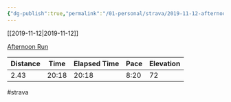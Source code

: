 ```yaml
---
{"dg-publish":true,"permalink":"/01-personal/strava/2019-11-12-afternoon-run/"}
---
```



[[2019-11-12\|2019-11-12]]

[Afternoon Run](https://www.strava.com/activities/2863282775)

| Distance | Time  | Elapsed Time | Pace | Elevation |
| -------- | ----- | ------------ | ---- | --------- |
| 2.43     | 20:18 | 20:18        | 8:20 | 72        |




#strava
